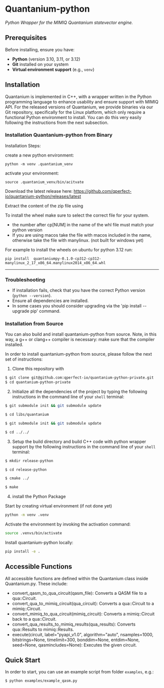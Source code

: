 # Quantanium-python

*Python Wrapper for the MIMIQ Quantanium statevector engine.*

## Prerequisites

Before installing, ensure you have:
- **Python** (version 3.10, 3.11, or 3.12)
- **Git** installed on your system
- **Virtual environment support** (e.g., `venv`)

## Installation

Quantanium is implemented in C++, with a wrapper written in the Python programming language to enhance usability and ensure support with MIMIQ API.
For the released versions of Quantanium, we provide binaries via our Git repository, specifically for the Linux platform, which only require a functional Python environment to install.
You can do this very easily following the instructions from the next subsection.

### Installation Quantanium-python from Binary
Installation Steps: 

create a new python environment:
```
python -m venv .quantanium_venv
```

activate your environment:
```
source .quantanium_venv/bin/acitvate
```

Download the latest release here: https://github.com/qperfect-io/quantanium-python/releases/latest

Extract the content of the zip file using 

To install the wheel make sure to select the correct file for your system.
- the number after cp[NUM] in the name of the whl file must match your python version
- If you are using macos take the file with macos included in the name, otherwise take the file with manylinux. (not built for windows yet)

For example to install the wheels on ubuntu for python 3.12 run:
```
pip install  quantaniumpy-0.1.0-cp312-cp312-manylinux_2_17_x86_64.manylinux2014_x86_64.whl
```

---
### Troubleshooting
- If installation fails, check that you have the correct Python version (`python --version`).
- Ensure all dependencies are installed.
- In some cases you should consider upgrading via the 'pip install --upgrade pip' command.


### Installation from Source

You can also build and install quantanium-python from source. Note, in this way, a g++ or clang++ compiler is necessary: make sure that the compiler installed.

In order to install quantanium-python from source, please follow the next set of instructions:

1. Clone this repository with

```sh
$ git clone git@github.com:qperfect-io/quantanium-python-private.git
$ cd quantanium-python-private
```

2. Initialize all the dependencies of the project by typing the following instructions in the command line of your `shell` terminal:

```sh
$ git submodule init && git submodule update
```

```sh
$ cd libs/quantanium
```

```sh
$ git submodule init && git submodule update
```

```sh
$ cd ../../
```


3. Setup the build directory and build C++ code with python wrapper support by the following instructions in the command line of your `shell` terminal:

```sh
$ mkdir release-python

$ cd release-python

$ cmake ../

$ make 
```


4. install the Python Package 

Start by creating virtual environment (if not done yet)

```sh
python -m venv .venv 
```
Activate the environment by invoking the activation command:
```sh
source .venvs/bin/activate
```
Install quantanium-python locally:

```sh
pip install -e .
```

## Accessible Functions

All accessible functions are defined within the Quantanium class inside Quantanium.py. These include:
- convert_qasm_to_qua_circuit(qasm_file): Converts a QASM file to a qua::Circuit.
- convert_qua_to_mimiq_circuit(qua_circuit): Converts a qua::Circuit to a mimiq::Circuit.
- convert_mimiq_to_qua_circuit(mimiq_circuit): Converts a mimiq::Circuit back to a qua::Circuit.
- convert_qua_results_to_mimiq_results(qua_results): Converts qua::Results to mimiq::Results.
- execute(circuit, label="pyapi_v1.0", algorithm="auto", nsamples=1000, bitstrings=None, timelimit=300, bonddim=None, entdim=None, seed=None, qasmincludes=None): Executes the given circuit.

## Quick Start
In order to start, you can use an example script from folder  `examples`, e.g.:

```sh
$ python examples/example_qasm.py
```

